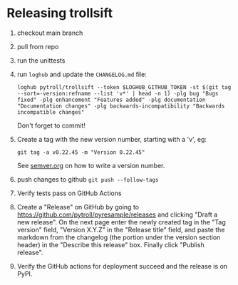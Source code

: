 # Releasing trollsift

1. checkout main branch
2. pull from repo
3. run the unittests
4. run `loghub` and update the `CHANGELOG.md` file:

   ```
   loghub pytroll/trollsift --token $LOGHUB_GITHUB_TOKEN -st $(git tag --sort=-version:refname --list 'v*' | head -n 1) -plg bug "Bugs fixed" -plg enhancement "Features added" -plg documentation "Documentation changes" -plg backwards-incompatibility "Backwards incompatible changes"
   ```

   Don't forget to commit!

5. Create a tag with the new version number, starting with a 'v', eg:

   ```
   git tag -a v0.22.45 -m "Version 0.22.45"
   ```

   See [semver.org](http://semver.org/) on how to write a version number.

6. push changes to github `git push --follow-tags`
7. Verify tests pass on GitHub Actions
8. Create a "Release" on GitHub by going to
   https://github.com/pytroll/pyresample/releases and clicking "Draft a new release".
   On the next page enter the newly created tag in the "Tag version" field,
   "Version X.Y.Z" in the "Release title" field, and paste the markdown from
   the changelog (the portion under the version section header) in the
   "Describe this release" box. Finally click "Publish release".
9. Verify the GitHub actions for deployment succeed and the release is on PyPI.
